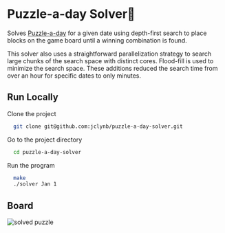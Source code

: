 # Puzzle-a-day Solver🧩

Solves [Puzzle-a-day](https://www.amazon.com/DragonFjord-Puzzle-Day-Original-Challenges/dp/B09BHV12QF?th=1) for a given date using depth-first search to place blocks on the game board until a winning combination is found.

This solver also uses a straightforward parallelization strategy to search large chunks of the search space with distinct cores. Flood-fill is used to minimize the search space. These additions reduced the search time from over an hour for specific dates to only minutes.


## Run Locally

Clone the project

```bash
  git clone git@github.com:jclynb/puzzle-a-day-solver.git
```

Go to the project directory

```bash
  cd puzzle-a-day-solver
```

Run the program

```bash
  make
  ./solver Jan 1
```


## Board

![solved puzzle](https://m.media-amazon.com/images/I/61CMDUOroNL.jpg)


